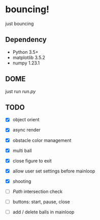 # __bouncing!__

just bouncing

## Dependency
- Python 3.5+
- matplotlib 3.5.2
- numpy 1.23.1

## DOME
just run _run.py_

## TODO
- [x] object orient
- [x] async render
- [x] obstacle color management
- [x] multi ball
- [x] close figure to exit
- [x] allow user set settings before mainloop 
- [x] shooting
- [ ] _Path_ intersection check
- [ ] buttons: start, pause, close
- [ ] add / delete balls in mainloop


